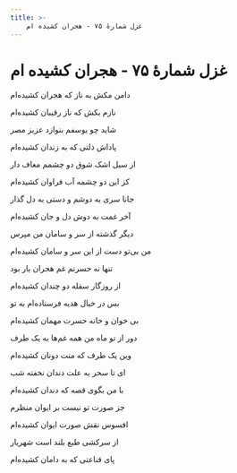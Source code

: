 ```yaml
---
title: >-
    غزل شمارهٔ ۷۵ - هجران کشیده ام
---
```

# غزل شمارهٔ ۷۵ - هجران کشیده ام

<div class="b" id="bn1"><div class="m1"><p>دامن مکش به ناز که هجران کشیده‌ام</p></div>
<div class="m2"><p>نازم بکش که ناز رقیبان کشیده‌ام</p></div></div>
<div class="b" id="bn2"><div class="m1"><p>شاید چو یوسفم بنوازد عزیز مصر</p></div>
<div class="m2"><p>پاداش ذلتی که به زندان کشیده‌ام</p></div></div>
<div class="b" id="bn3"><div class="m1"><p>از سیل اشک شوق دو چشمم معاف دار</p></div>
<div class="m2"><p>کز این دو چشمه آب فراوان کشیده‌ام</p></div></div>
<div class="b" id="bn4"><div class="m1"><p>جانا سری به دوشم و دستی به دل گذار</p></div>
<div class="m2"><p>آخر غمت به دوش دل و جان کشیده‌ام</p></div></div>
<div class="b" id="bn5"><div class="m1"><p>دیگر گذشته از سر و سامان من مپرس</p></div>
<div class="m2"><p>من بی‌تو دست از این سر و سامان کشیده‌ام</p></div></div>
<div class="b" id="bn6"><div class="m1"><p>تنها نه حسرتم غم هجران یار بود</p></div>
<div class="m2"><p>از روزگار سفله دو چندان کشیده‌ام</p></div></div>
<div class="b" id="bn7"><div class="m1"><p>بس در خیال هدیه فرستاده‌ام به تو</p></div>
<div class="m2"><p>بی خوان و خانه حسرت مهمان کشیده‌ام</p></div></div>
<div class="b" id="bn8"><div class="m1"><p>دور از تو ماه من همه غم‌ها به یک طرف</p></div>
<div class="m2"><p>وین یک طرف که منت دونان کشیده‌ام</p></div></div>
<div class="b" id="bn9"><div class="m1"><p>ای تا سحر به علت دندان نخفته شب</p></div>
<div class="m2"><p>با من بگوی قصه که دندان کشیده‌ام</p></div></div>
<div class="b" id="bn10"><div class="m1"><p>جز صورت تو نیست بر ایوان منظرم</p></div>
<div class="m2"><p>افسوس نقش صورت ایوان کشیده‌ام</p></div></div>
<div class="b" id="bn11"><div class="m1"><p>از سرکشی طبع بلند است شهریار</p></div>
<div class="m2"><p>پای قناعتی که به دامان کشیده‌ام</p></div></div>
